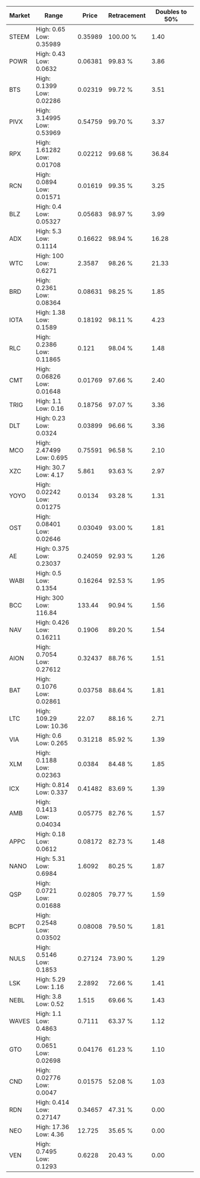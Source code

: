 | Market | Range | Price| Retracement | Doubles to 50% |
| --- | --- | --- | --- | --- |
| STEEM | High: 0.65<br />Low: 0.35989 | 0.35989 | 100.00 % | 1.40 |
| POWR | High: 0.43<br />Low: 0.0632 | 0.06381 | 99.83 % | 3.86 |
| BTS | High: 0.1399<br />Low: 0.02286 | 0.02319 | 99.72 % | 3.51 |
| PIVX | High: 3.14995<br />Low: 0.53969 | 0.54759 | 99.70 % | 3.37 |
| RPX | High: 1.61282<br />Low: 0.01708 | 0.02212 | 99.68 % | 36.84 |
| RCN | High: 0.0894<br />Low: 0.01571 | 0.01619 | 99.35 % | 3.25 |
| BLZ | High: 0.4<br />Low: 0.05327 | 0.05683 | 98.97 % | 3.99 |
| ADX | High: 5.3<br />Low: 0.1114 | 0.16622 | 98.94 % | 16.28 |
| WTC | High: 100<br />Low: 0.6271 | 2.3587 | 98.26 % | 21.33 |
| BRD | High: 0.2361<br />Low: 0.08364 | 0.08631 | 98.25 % | 1.85 |
| IOTA | High: 1.38<br />Low: 0.1589 | 0.18192 | 98.11 % | 4.23 |
| RLC | High: 0.2386<br />Low: 0.11865 | 0.121 | 98.04 % | 1.48 |
| CMT | High: 0.06826<br />Low: 0.01648 | 0.01769 | 97.66 % | 2.40 |
| TRIG | High: 1.1<br />Low: 0.16 | 0.18756 | 97.07 % | 3.36 |
| DLT | High: 0.23<br />Low: 0.0324 | 0.03899 | 96.66 % | 3.36 |
| MCO | High: 2.47499<br />Low: 0.695 | 0.75591 | 96.58 % | 2.10 |
| XZC | High: 30.7<br />Low: 4.17 | 5.861 | 93.63 % | 2.97 |
| YOYO | High: 0.02242<br />Low: 0.01275 | 0.0134 | 93.28 % | 1.31 |
| OST | High: 0.08401<br />Low: 0.02646 | 0.03049 | 93.00 % | 1.81 |
| AE | High: 0.375<br />Low: 0.23037 | 0.24059 | 92.93 % | 1.26 |
| WABI | High: 0.5<br />Low: 0.1354 | 0.16264 | 92.53 % | 1.95 |
| BCC | High: 300<br />Low: 116.84 | 133.44 | 90.94 % | 1.56 |
| NAV | High: 0.426<br />Low: 0.16211 | 0.1906 | 89.20 % | 1.54 |
| AION | High: 0.7054<br />Low: 0.27612 | 0.32437 | 88.76 % | 1.51 |
| BAT | High: 0.1076<br />Low: 0.02861 | 0.03758 | 88.64 % | 1.81 |
| LTC | High: 109.29<br />Low: 10.36 | 22.07 | 88.16 % | 2.71 |
| VIA | High: 0.6<br />Low: 0.265 | 0.31218 | 85.92 % | 1.39 |
| XLM | High: 0.1188<br />Low: 0.02363 | 0.0384 | 84.48 % | 1.85 |
| ICX | High: 0.814<br />Low: 0.337 | 0.41482 | 83.69 % | 1.39 |
| AMB | High: 0.1413<br />Low: 0.04034 | 0.05775 | 82.76 % | 1.57 |
| APPC | High: 0.18<br />Low: 0.0612 | 0.08172 | 82.73 % | 1.48 |
| NANO | High: 5.31<br />Low: 0.6984 | 1.6092 | 80.25 % | 1.87 |
| QSP | High: 0.0721<br />Low: 0.01688 | 0.02805 | 79.77 % | 1.59 |
| BCPT | High: 0.2548<br />Low: 0.03502 | 0.08008 | 79.50 % | 1.81 |
| NULS | High: 0.5146<br />Low: 0.1853 | 0.27124 | 73.90 % | 1.29 |
| LSK | High: 5.29<br />Low: 1.16 | 2.2892 | 72.66 % | 1.41 |
| NEBL | High: 3.8<br />Low: 0.52 | 1.515 | 69.66 % | 1.43 |
| WAVES | High: 1.1<br />Low: 0.4863 | 0.7111 | 63.37 % | 1.12 |
| GTO | High: 0.0651<br />Low: 0.02698 | 0.04176 | 61.23 % | 1.10 |
| CND | High: 0.02776<br />Low: 0.0047 | 0.01575 | 52.08 % | 1.03 |
| RDN | High: 0.414<br />Low: 0.27147 | 0.34657 | 47.31 % | 0.00 |
| NEO | High: 17.36<br />Low: 4.36 | 12.725 | 35.65 % | 0.00 |
| VEN | High: 0.7495<br />Low: 0.1293 | 0.6228 | 20.43 % | 0.00 |
